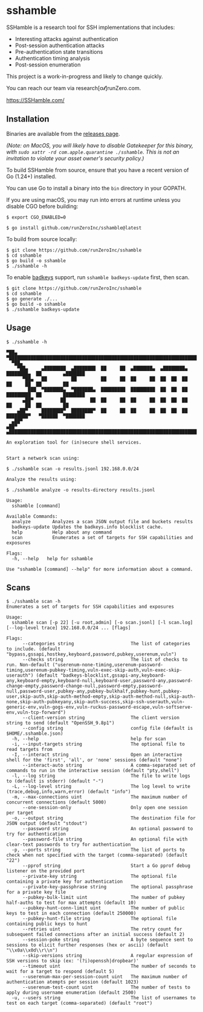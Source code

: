 # sshamble

SSHamble is a research tool for SSH implementations that includes:

* Interesting attacks against authentication
* Post-session authentication attacks
* Pre-authentication state transitions
* Authentication timing analysis
* Post-session enumeration

This project is a work-in-progress and likely to change quickly.

You can reach our team via research[α𝓽]runZero.com.

https://SSHamble.com/


## Installation

Binaries are available from the [releases page](https://github.com/runZeroInc/sshamble/releases).

*(Note: on MacOS, you will likely have to disable Gatekeeper for this binary, with `sudo xattr -rd com.apple.quarantine ./sshamble`. This is not an invitation to violate your asset owner's security policy.)*

To build SSHamble from source, ensure that you have a recent version of Go (1.24+) installed.

You can use Go to install a binary into the `bin` directory in your GOPATH.

If you are using macOS, you may run into errors at runtime unless you disable CGO before building:
```shell
$ export CGO_ENABLED=0
```

```shell
$ go install github.com/runZeroInc/sshamble@latest
```

To build from source locally:

```shell
$ git clone https://github.com/runZeroInc/sshamble
$ cd sshamble
$ go build -o sshamble
$ ./sshamble -h
```

To enable [badkeys](https://badkeys.info) support, run `sshamble badkeys-update` first, then scan.
```shell
$ git clone https://github.com/runZeroInc/sshamble
$ cd sshamble
$ go generate ./...
$ go build -o sshamble
$ ./sshamble badkeys-update
```

## Usage

```console
$ ./sshamble -h

▀██▄  ▀███████████████████████████████████████████████████████████████████████████████████████████
  ▀██▄
    ▀██▄     ▄████████  ▄████████  ██     ██  ▄███████▄  ▄████████▄  ████████▄  ██        ▄███████
      ▀██▄   ██         ██         ██     ██  ██     ██  ██  ██  ██  ██     ██  ██        ██
        ███  ▀███████▄  ▀███████▄  █████████  █████████  ██  ██  ██  █████████  ██        ████████
      ▄██▀          ██         ██  ██     ██  ██     ██  ██  ██  ██  ██     ██  ██        ██
    ▄██▀     ████████▀  ████████▀  ██     ██  ██     ██  ██  ██  ██  ████████▀   ▀██████  ▀███████
  ▄██▀
▄██▀  ▄███████████████████████████████████████████████████████████████████████████████████████████

An exploration tool for (in)secure shell services.


Start a network scan using:

$ ./sshamble scan -o results.jsonl 192.168.0.0/24

Analyze the results using:

$ ./sshamble analyze -o results-directory results.jsonl

Usage:
  sshamble [command]

Available Commands:
  analyze        Analyzes a scan JSON output file and buckets results
  badkeys-update Updates the badkeys.info blocklist cache.
  help           Help about any command
  scan           Enumerates a set of targets for SSH capabilities and exposures

Flags:
  -h, --help   help for sshamble

Use "sshamble [command] --help" for more information about a command.
```

## Scans

```console
$ ./sshamble scan -h
Enumerates a set of targets for SSH capabilities and exposures

Usage:
  sshamble scan [-p 22] [-u root,admin] [-o scan.jsonl] [-l scan.log] [--log-level trace] 192.168.0.0/24 ... [flags]

Flags:
      --categories string                     The list of categories to include. (default "bypass,gssapi,hostkey,keyboard,password,pubkey,userenum,vuln")
      --checks string                         The list of checks to run. Non-default ("userenum-none-timing,userenum-password-timing,userenum-pubkey-timing,vuln-exec-skip-auth,vuln-exec-skip-userauth") (default "badkeys-blocklist,gssapi-any,keyboard-any,keyboard-empty,keyboard-null,keyboard-user,password-any,password-change-empty,password-change-null,password-empty,password-null,password-user,pubkey-any,pubkey-bulkhalf,pubkey-hunt,pubkey-user,skip-auth,skip-auth-method-empty,skip-auth-method-null,skip-auth-none,skip-auth-pubkeyany,skip-auth-success,skip-ssh-userauth,vuln-generic-env,vuln-gogs-env,vuln-ruckus-password-escape,vuln-softserve-env,vuln-tcp-forward")
      --client-version string                 The client version string to send (default "OpenSSH_9.8p1")
      --config string                         config file (default is $HOME/.sshamble.json)
  -h, --help                                  help for scan
  -i, --input-targets string                  The optional file to read targets from
  -I, --interact string                       Open an interactive shell for the 'first', 'all', or 'none' sessions (default "none")
      --interact-auto string                  A comma-separated set of commands to run in the interactive session (default "pty,shell")
  -l, --log string                            The file to write logs to (default is stderr) (default "-")
  -L, --log-level string                      The log level to write (trace,debug,info,warn,error) (default "info")
  -m, --max-connections uint                  The maximum number of concurrent connections (default 5000)
      --one-session-only                      Only open one session per target
  -o, --output string                         The destination file for JSON output (default "stdout")
      --password string                       An optional password to try for authentication
      --password-file string                  An optional file with clear-text passwords to try for authentication
  -p, --ports string                          The list of ports to check when not specified with the target (comma-separated) (default "22")
      --pprof string                          Start a Go pprof debug listener on the provided port
      --private-key string                    The optional file containing a private key for authentication
      --private-key-passphrase string         The optional passphrase for a private key file
      --pubkey-bulk-limit uint                The number of pubkey half-auths to test for max attempts (default 10)
      --pubkey-hunt-conn-limit uint           The number of public keys to test in each connection (default 250000)
      --pubkey-hunt-file string               The optional file containing public keys to hunt
      --retries uint                          The retry count for subsequent failed connections after an initial success (default 2)
      --session-poke string                   A byte sequence sent to sessions to elicit further responses (hex or ascii) (default "\\x0a\\x0d\\r\\n")
      --skip-versions string                  A regular expression of SSH versions to skip (ex: '(?i)openssh|dropbear)'
      --timeout uint                          The number of seconds to wait for a target to respond (default 5)
      --userenum-max-per-session-count uint   The maximum number of authentication atempts per session (default 1023)
      --userenum-test-count uint              The number of tests to apply during username enumeration (default 2500)
  -u, --users string                          The list of usernames to test on each target (comma-separated) (default "root")
```
